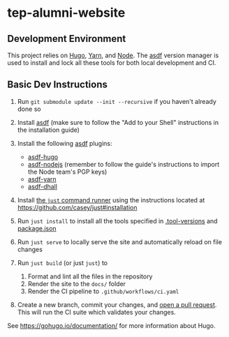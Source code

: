 # tep-alumni-website

## Development Environment

This project relies on [Hugo](https://gohugo.io/), [Yarn](https://classic.yarnpkg.com/lang/en/), and [Node](https://nodejs.org/en/). The [asdf](https://github.com/asdf-vm/asdf) version manager is used to install and lock all these tools for both local development and CI.

## Basic Dev Instructions

1. Run `git submodule update --init --recursive` if you haven't already done so
1. Install [asdf](https://asdf-vm.com/#/core-manage-asdf-vm?id=install) (make sure to follow the "Add to your Shell" instructions in the installation guide)
1. Install the following [asdf](https://github.com/asdf-vm/asdf) plugins:

   - [asdf-hugo](https://github.com/beardix/asdf-hugo)
   - [asdf-nodejs](https://github.com/asdf-vm/asdf-nodejs) (remember to follow the guide's instructions to import the Node team's PGP keys)
   - [asdf-yarn](https://github.com/twuni/asdf-yarn)
   - [asdf-dhall](https://github.com/aaaaninja/asdf-dhall)

1. Install [the `just` command runner](https://github.com/casey/just) using the instructions located at https://github.com/casey/just#installation
1. Run `just install` to install all the tools specified in [.tool-versions](./tool-versions) and [package.json](./package.json)
1. Run `just serve` to locally serve the site and automatically reload on file changes
1. Run `just build` (or just `just`) to
   1. Format and lint all the files in the repository
   1. Render the site to the `docs/` folder
   1. Render the CI pipeline to `.github/workflows/ci.yaml`
1. Create a new branch, commit your changes, and [open a pull request](https://github.com/alumxi22/website/compare). This will run the CI suite which validates your changes.

See https://gohugo.io/documentation/ for more information about Hugo.
